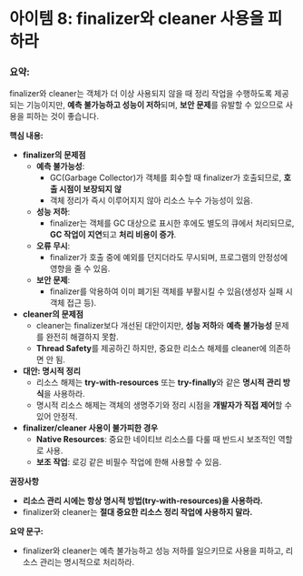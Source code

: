 # 아이템 8: finalizer와 cleaner 사용을 피하라

### **요약:**

finalizer와 cleaner는 객체가 더 이상 사용되지 않을 때 정리 작업을 수행하도록 제공되는 기능이지만, **예측 불가능하고 성능이 저하**되며, **보안 문제**를 유발할 수 있으므로 사용을 피하는 것이 좋습니다.

**핵심 내용:**

- **finalizer의 문제점**
    - **예측 불가능성**:
        - GC(Garbage Collector)가 객체를 회수할 때 finalizer가 호출되므로, **호출 시점이 보장되지 않**
        - 객체 정리가 즉시 이루어지지 않아 리소스 누수 가능성이 있음.
    - **성능 저하**:
        - finalizer는 객체를 GC 대상으로 표시한 후에도 별도의 큐에서 처리되므로, **GC 작업이 지연**되고 **처리 비용이 증가**.
    - **오류 무시**:
        - finalizer가 호출 중에 예외를 던지더라도 무시되며, 프로그램의 안정성에 영향을 줄 수 있음.
    - **보안 문제**:
        - finalizer를 악용하여 이미 폐기된 객체를 부활시킬 수 있음(생성자 실패 시 객체 접근 등).
- **cleaner의 문제점**
    - cleaner는 finalizer보다 개선된 대안이지만, **성능 저하**와 **예측 불가능성** 문제를 완전히 해결하지 못함.
    - **Thread Safety**를 제공하긴 하지만, 중요한 리소스 해제를 cleaner에 의존하면 안 됨.
- **대안: 명시적 정리**
    - 리소스 해제는 **try-with-resources** 또는 **try-finally**와 같은 **명시적 관리 방식**을 사용하라.
    - 명시적 리소스 해제는 객체의 생명주기와 정리 시점을 **개발자가 직접 제어**할 수 있어 안정적.
- **finalizer/cleaner 사용이 불가피한 경우**
    - **Native Resources**: 중요한 네이티브 리소스를 다룰 때 반드시 보조적인 역할로 사용.
    - **보조 작업**: 로깅 같은 비필수 작업에 한해 사용할 수 있음.

**권장사항**

- **리소스 관리 시에는 항상 명시적 방법(**try-with-resources**)을 사용하라.**
- finalizer와 cleaner는 **절대 중요한 리소스 정리 작업에 사용하지 말라.**

**요약 문구:**

- finalizer와 cleaner는 예측 불가능하고 성능 저하를 일으키므로 사용을 피하고, 리소스 관리는 명시적으로 처리하라.